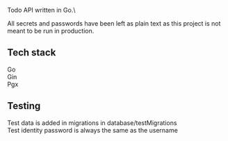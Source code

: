 Todo API written in Go.\

All secrets and passwords have been left as plain text as this project is not meant to be run in production.

## Tech stack

Go\
Gin\
Pgx

## Testing

Test data is added in migrations in database/testMigrations\
Test identity password is always the same as the username
